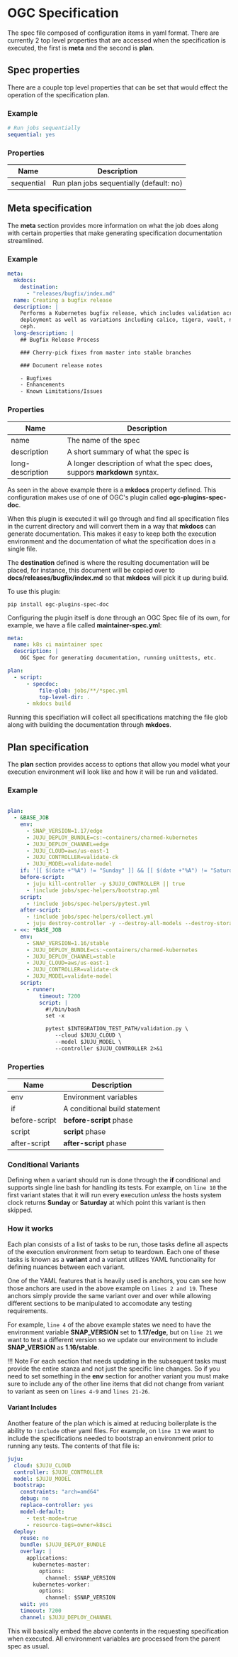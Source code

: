 # OGC Specification

The spec file composed of configuration items in yaml format. There are
currently 2 top level properties that are accessed when the specification is
executed, the first is **meta** and the second is **plan**.

## Spec properties

There are a couple top level properties that can be set that would effect the
operation of the specification plan.

### Example

```yaml
# Run jobs sequentially
sequential: yes
```

### Properties

| Name | Description |
| -    | -           |
| sequential | Run plan jobs sequentially (default: no) |


## Meta specification

The **meta** section provides more information on what the job does along with
certain properties that make generating specification documentation streamlined.

### Example

```yaml
meta:
  mkdocs:
    destination:
      - "releases/bugfix/index.md"
  name: Creating a bugfix release
  description: |
    Performs a Kubernetes bugfix release, which includes validation across the base
    deployment as well as variations including calico, tigera, vault, nvidia, and
    ceph.
  long-description: |
    ## Bugfix Release Process

    ### Cherry-pick fixes from master into stable branches

    ### Document release notes

    - Bugfixes
    - Enhancements
    - Known Limitations/Issues
```
### Properties

| Name | Description |
| -    | -           |
| name | The name of the spec |
| description | A short summary of what the spec is |
| long-description | A longer description of what the spec does, suppors **markdown** syntax. |

As seen in the above example there is a **mkdocs** property defined. This
configuration makes use of one of OGC's plugin called **ogc-plugins-spec-doc**.

When this plugin is executed it will go through and find all specification files
in the current directory and will convert them in a way that **mkdocs** can
generate documentation. This makes it easy to keep both the execution
environment and the documentation of what the specification does in a single
file.

The **destination** defined is where the resulting documentation will be
placed, for instance, this document will be copied over to
**docs/releases/bugfix/index.md** so that **mkdocs** will pick it up during
build.

To use this plugin:

```
pip install ogc-plugins-spec-doc
```

Configuring the plugin itself is done through an OGC Spec file of its own, for
example, we have a file called **maintainer-spec.yml**:

```yaml
meta:
  name: k8s ci maintainer spec
  description: |
    OGC Spec for generating documentation, running unittests, etc.

plan:
  - script:
      - specdoc:
          file-glob: jobs/**/*spec.yml
          top-level-dir: .
      - mkdocs build
```

Running this specifiation will collect all specifications matching the file glob
along with building the documentation through **mkdocs**.


## Plan specification

The **plan** section provides access to options that allow you model what your
execution environment will look like and how it will be run and validated.

### Example

```yaml

plan:
  - &BASE_JOB
    env:
      - SNAP_VERSION=1.17/edge
      - JUJU_DEPLOY_BUNDLE=cs:~containers/charmed-kubernetes
      - JUJU_DEPLOY_CHANNEL=edge
      - JUJU_CLOUD=aws/us-east-1
      - JUJU_CONTROLLER=validate-ck
      - JUJU_MODEL=validate-model
    if: '[[ $(date +"%A") != "Sunday" ]] && [[ $(date +"%A") != "Saturday" ]]'
    before-script:
      - juju kill-controller -y $JUJU_CONTROLLER || true
      - !include jobs/spec-helpers/bootstrap.yml
    script:
      - !include jobs/spec-helpers/pytest.yml
    after-script:
      - !include jobs/spec-helpers/collect.yml
      - juju destroy-controller -y --destroy-all-models --destroy-storage $JUJU_CONTROLLER
  - <<: *BASE_JOB
    env:
      - SNAP_VERSION=1.16/stable
      - JUJU_DEPLOY_BUNDLE=cs:~containers/charmed-kubernetes
      - JUJU_DEPLOY_CHANNEL=stable
      - JUJU_CLOUD=aws/us-east-1
      - JUJU_CONTROLLER=validate-ck
      - JUJU_MODEL=validate-model
    script:
      - runner:
          timeout: 7200
          script: |
            #!/bin/bash
            set -x

            pytest $INTEGRATION_TEST_PATH/validation.py \
               --cloud $JUJU_CLOUD \
               --model $JUJU_MODEL \
               --controller $JUJU_CONTROLLER 2>&1
```


### Properties

| Name | Description |
| -    | -           |
| env | Environment variables |
| if | A conditional build statement |
| before-script | **before-script** phase |
| script | **script** phase |
| after-script | **after-script** phase |


### Conditional Variants

Defining when a variant should run is done through the **if** conditional and
supports single line bash for handling its tests. For example, on `line 10` the
first variant states that it will run every execution _unless_ the hosts system
clock returns **Sunday** or **Saturday** at which point this variant is then
skipped.

### How it works

Each plan consists of a list of tasks to be run, those tasks define all aspects
of the execution environment from setup to teardown. Each one of these tasks is
known as a **variant** and a variant utilizes YAML functionality for defining
nuances between each variant.

One of the YAML features that is heavily used is anchors, you can see how those
anchors are used in the above example on `lines 2 and 19`. These anchors simply
provide the same variant over and over while allowing different sections to be
manipulated to accomodate any testing requirements.

For example, `line 4` of the above example states we need to have the environment
variable **SNAP_VERSION** set to **1.17/edge**, but on `line 21` we want to test a
different version so we update our environment to include **SNAP_VERSION** as
**1.16/stable**.

!!! Note
    For each section that needs updating in the subsequent tasks must provide
    the entire stanza and not just the specific line changes. So if you need to
    set something in the **env** section for another variant you must make sure
    to include any of the other line items that did not change from variant to
    variant as seen on `lines 4-9` and `lines 21-26`.


#### Variant Includes

Another feature of the plan which is aimed at reducing boilerplate is the
ability to `!include` other yaml files. For example, on `line 13` we want to
include the specifications needed to bootstrap an environment prior to running
any tests. The contents of that file is:

```yaml
juju:
  cloud: $JUJU_CLOUD
  controller: $JUJU_CONTROLLER
  model: $JUJU_MODEL
  bootstrap:
    constraints: "arch=amd64"
    debug: no
    replace-controller: yes
    model-default:
      - test-mode=true
      - resource-tags=owner=k8sci
  deploy:
    reuse: no
    bundle: $JUJU_DEPLOY_BUNDLE
    overlay: |
      applications:
        kubernetes-master:
          options:
            channel: $SNAP_VERSION
        kubernetes-worker:
          options:
            channel: $SNAP_VERSION
    wait: yes
    timeout: 7200
    channel: $JUJU_DEPLOY_CHANNEL
```

This will basically embed the above contents in the requesting specification
when executed. All environment variables are processed from the parent spec as
usual.
